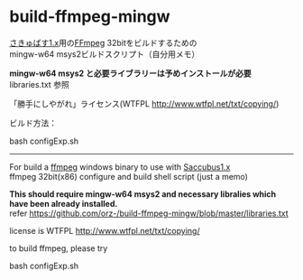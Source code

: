 # build-ffmpeg-mingw

[さきゅばす1.x](https://github.com/Saccubus/Saccubus1.x)用の[FFmpeg](https://github.com/Saccubus/ffmpeg) 32bitをビルドするための  
mingw-w64 msys2ビルドスクリプト（自分用メモ）

__mingw-w64 msys2 と必要ライブラリーは予めインストールが必要__  
libraries.txt 参照

「勝手にしやがれ」ライセンス(WTFPL http://www.wtfpl.net/txt/copying/)

ビルド方法：

 bash configExp.sh

----
For build a [ffmpeg](https://github.com/Saccubus/ffmpeg)  windows binary to use with [Saccubus1.x](https://github.com/Saccubus/Saccubus1.x)   
ffmpeg 32bit(x86) configure and build shell script (just a memo)

__This should require mingw-w64 msys2 and necessary libralies
 which have been already installed.__  
 refer https://github.com/orz-/build-ffmpeg-mingw/blob/master/libraries.txt

license is WTFPL http://www.wtfpl.net/txt/copying/

to build ffmpeg, please try

bash configExp.sh

